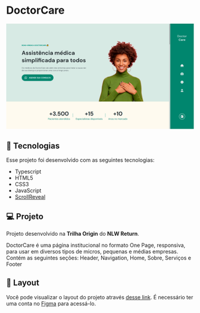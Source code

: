 # DoctorCare

![Preview](./preview.jpg)

## 🚀 Tecnologias

Esse projeto foi desenvolvido com as seguintes tecnologias:

- Typescript
- HTML5
- CSS3
- JavaScript
- [ScrollReveal](https://scrollrevealjs.org)

## 💻 Projeto

Projeto desenvolvido na **Trilha Origin** do **NLW Return**.

DoctorCare é uma página institucional no formato One Page, responsiva, para usar em diversos tipos de micros, pequenas e médias empresas. Contém as seguintes seções: Header, Navigation, Home, Sobre, Serviços e Footer

## 🎨 Layout

Você pode visualizar o layout do projeto através [desse link](https://www.figma.com/community/file/1102912263666619803). É necessário ter uma conta no [Figma](https://www.figma.com) para acessá-lo.